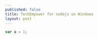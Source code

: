 ```yaml
---
published: false
title: TechEmpower for nodejs on Windows
layout: post
---
```

```javascript
var a = 1;
```